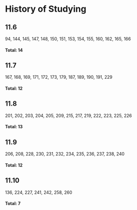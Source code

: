 # History of Studying

## 11.6
94, 144, 145, 147, 148,
150, 151, 153, 154, 155,
160, 162, 165, 166

#### Total: 14

## 11.7
167, 168, 169, 171, 172,
173, 179, 187, 189, 190,
191, 229

#### Total: 12

## 11.8
201, 202, 203, 204, 205,
209, 215, 217, 219, 222,
223, 225, 226

#### Total: 13

## 11.9
206, 208, 228, 230, 231,
232, 234, 235, 236, 237,
238, 240

#### Total: 12

## 11.10
136, 224, 227, 241, 242,
258, 260

#### Total: 7